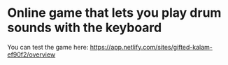 # Online game that lets you play drum sounds with the keyboard
You can test the game here: https://app.netlify.com/sites/gifted-kalam-ef90f2/overview